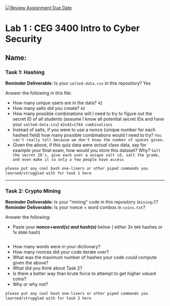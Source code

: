 [![Review Assignment Due Date](https://classroom.github.com/assets/deadline-readme-button-22041afd0340ce965d47ae6ef1cefeee28c7c493a6346c4f15d667ab976d596c.svg)](https://classroom.github.com/a/SPs4PNWX)
# Lab 1 : CEG 3400 Intro to Cyber Security

## Name:

### Task 1: Hashing

**Reminder Deliverable:** Is your `salted-data.csv` in this repository? Yes

Answer the following in this file:

* How many unique users are in the data? `42`
* How many salts did you create? `42`
* How many possible combinations will I need to try to figure out the secret ID
  of all students (assume I know all potential secret IDs and have your 
  `salted-data.csv`) `42x42=1764 combinations`
* Instead of salts, if you were to use a nonce (unique number for each hashed
  field) how many possible combinations would I need to try? `You can't really tell because we don't know the number of spaces given.`
* Given the above, if this quiz data were *actual* class data, say for example
  your final exam, how would you store this dataset?  Why? `Salt the secret ID's, give each user a unique salt id, salt the grade, and even make it so only a few people have access`

```bash
please put any cool bash one-liners or other piped commands you
learned/struggled with for task 1 here
```

---

### Task 2: Crypto Mining

**Reminder Deliverable:** Is your "mining" code in this repository (`mining/`)?
**Reminder Deliverable:** Is your nonce + word combos in `coins.txt`?

Answer the following:

* Paste your ***nonce+word(s) and hash(s)*** below ( either 3x `000` hashes or 1x `0000`
hash)

```

```

* How many words were in your dictionary?
* How many nonces did your code iterate over?
* What was the maximum number of hashes your code *could* compute given the above?
* What did you think about Task 2?
* Is there a better way than brute force to attempt to get higher valued coins?
* Why or why not?


```bash
please put any cool bash one-liners or other piped commands you
learned/struggled with for task 2 here
```

